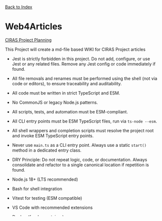 
[Back to Index](./index.md)

# Web4Articles

[CIRAS Project Planning](https://www.ciras.org/)

This Project will create a md-file based WIKI for CIRAS Project articles



- Jest is strictly forbidden in this project. Do not add, configure, or use Jest or any related files. Remove any Jest config or code immediately if found.
- All file removals and renames must be performed using the shell (not via code or editors), to ensure traceability and auditability.
- All code must be written in strict TypeScript and ESM.
- No CommonJS or legacy Node.js patterns.
- All scripts, tests, and automation must be ESM-compliant.
- All CLI entry points must be ESM TypeScript files, run via `ts-node --esm`.
- All shell wrappers and completion scripts must resolve the project root and invoke ESM TypeScript entry points.
- Never use `main.ts` as a CLI entry point. Always use a static `start()` method in a dedicated entry class.
- DRY Principle: Do not repeat logic, code, or documentation. Always consolidate and refactor to a single canonical location if repetition is found.
- Node.js 18+ (LTS recommended)
- Bash for shell integration
- Vitest for testing (ESM compatible)
- VS Code with recommended extensions
- Docker (for devcontainer)
- VS Code Dev Containers extension (or compatible devcontainer runtime)
- Radical OOP: No functions outside of classes.
- Each article/tool is a separate git submodule.
- Project is managed by an AI (LLM) and follows CMMI Level 4 SCRUM.
- **Separation of Concerns:** Each unit (e.g., shell script, TypeScript backend) must be in its own file/module. Do not embed shell scripts in TypeScript files or vice versa.

- **Commit & Push Guarantee:** After each assistant prompt that modifies files, immediately commit and push the changes with a clear, auditable message. Prefer small, atomic commits per prompt to maximize revision safety.

- Do not use shell-style options (e.g., --install-completion) for CLI commands. All actions must be invoked as positional arguments (e.g., `tssh TSsh installCompletion`). This prevents ambiguity and enforces a clean, discoverable CLI interface. This is a core project principle.
- All shell scripts, completion scripts, and TypeScript backends must be in separate files/units. Never embed shell code in TypeScript or vice versa. Always reference or import as needed.

---

## Tech Stack and Project Structure

See above for canonical first principles. All other tech stack and structure details must comply with these principles.

Radical OOP will be applied. No functions outside of classes. Each article will become a separate git submodule. The project is managed by an AI (LLM). The AI vibecodes its own tools to manage the project. Each tool will become its own git submodule with the same basic tech stack and first principles. The project will be radically managed in CMMI Level 4 via SCRUM (less scrum flavor, but fully automated).

## Modus operandi
The LLM AI acts in the first place as a scrum master of a scrm team interacting with the user as a QA auditor, that at any time audits and gives feedback.
The scrum master fixes the impediments and hires the rest of the SCRUM team.
Each QA feddback fromthe user will dilligently recorded as well as the scrum masters answers and measure. All of this will be done in md/files.
Each role will be dilligently onboarded and everything will be fully tracable documented.

## Recovery



## Optimized Recovery Procedure


**Autonomous Recovery Process**

If the AI loses context or receives the prompt "recover" from the QA user, it will autonomously:

0. **DevOps Environment Verification (blocking, do first):**
   - Check local environment and fix before proceeding:
     - Docker engine is installed and running (`docker version` works)
     - Devcontainer tooling available (VS Code Dev Containers or equivalent)
     - Node.js satisfies engine ranges in `package.json`
     - PlantUML and Graphviz installed (or plan to use devcontainer)
   - If any prerequisite is missing, open a DevOps task to resolve locally, or prefer using the project devcontainer once available.
1. **Read the canonical Project First Principles section in this README.md** for project purpose, tech stack, and management principles. Only scan other sections as needed for context or updates.
2. **Scan all markdown files** in the project, prioritizing:
   - `scrum.pmo/` (roles, sprints, tasks, process docs)
   - `wiki/` (ontology, Home.md, definitions)
   - Any onboarding, process, or QA feedback files
3. **Automated Indexing:**  
   - Update or generate an index (e.g., `index.md` or `structure.json`) listing all markdown files, their roles, and last modified dates.
4. **QA Feedback Aggregation:**  
   - Aggregate all QA feedback and audit findings from task QA sections and sprint audit files into a single `qa-feedback-log.md`.
5. **Role-Specific Recovery Hooks:**  
   - Reference each role’s `process.md` “Recovery Checklist” for role-specific context and recent actions.
6. **Sprint & Task Status Summary:**  
   - Generate a summary table of all sprints, tasks, and their statuses (open/closed/in-progress), linking to their markdown files.
7. **Automated Consistency Checks:**  
   - Check for broken links, missing backlinks, and outdated templates in all markdown files, reporting issues in the recovery summary.
8. **Document findings:**  
   - Append a timestamped entry to `recovery.md` summarizing findings, gaps, and actions taken.
   - Notify the QA user with the summary and next steps.

### DevContainer (cross-platform)

- The project will provide a cross-platform devcontainer to standardize local/CI environments.
- Requirements will be defined under `scrum.pmo/sprints/sprint-4/` and built in that sprint.
- Until the devcontainer is available, ensure local environment matches the "DevOps Environment Verification" list above.

**Important:**

- During recovery, the AI must **not ask the user for confirmation or next steps**. Instead, it must only return when it has fully understood:
  - The project purpose and state
  - Its own role and responsibilities
  - The next concrete project task to execute
- After recovery, the AI must send a message to the QA user stating:
  1. That recovery is complete
  2. Who it is (its role)
  3. The current project state
  4. What the next project task is

This process is fully autonomous and designed for rapid, reliable project context recovery and onboarding.

### obash

`src/sh/obash` opens a project-scoped Bash environment:

- Prepends `node_modules/.bin` and `src/sh` to `PATH`
- Exports `TS_NODE_PROJECT` to point to `tsconfig.json`
- Loads `bash-completion` (Linux) and Homebrew locations (macOS)
- Registers `tssh` tab completion via the TypeScript backend

Usage:

```bash
# interactive shell with project env and completion
src/sh/obash

# run a one-off command with the project env
src/sh/obash 'tssh TSsh help'
```

### TSRanger (Sprint 2)

- Start with: `npm run tsranger` or `node --loader ts-node/esm src/ts/layer4/TSRanger.ts`
- UI:
  - Four columns (Classes, Methods, Params, Preview)
  - Bottom key usage line is blue with white text (legacy styling)
  - Above the footer, a colorized shell-like command preview shows: `tssh <Class> <Method> <Params...>`
    - `tssh` in green, Class in cyan, Method in yellow, Param values in magenta
- Parameter entry:
  - Press Enter on Preview to begin entering parameter values in order
  - Type the value; press Space or Enter to commit and advance
  - When all values are provided, the method executes immediately
  - `q`/`Esc` quits; navigation is disabled while entering a parameter value
